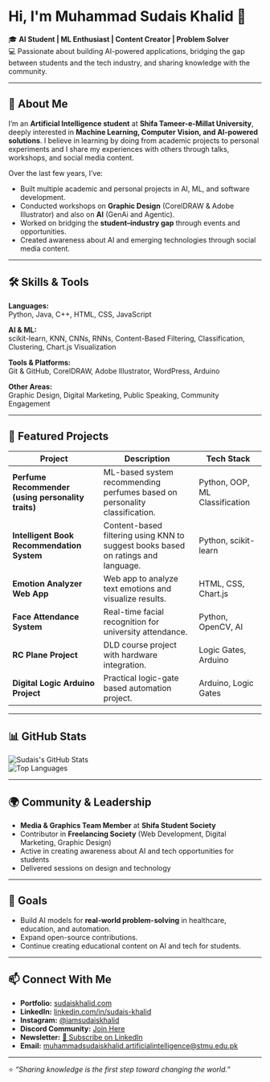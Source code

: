 # Hi, I'm Muhammad Sudais Khalid 👋

🎓 **AI Student | ML Enthusiast | Content Creator | Problem Solver**  
💻 Passionate about building AI-powered applications, bridging the gap between students and the tech industry, and sharing knowledge with the community.

---

## 🚀 About Me

I’m an **Artificial Intelligence student** at **Shifa Tameer-e-Millat University**, deeply interested in **Machine Learning, Computer Vision, and AI-powered solutions**. I believe in learning by doing from academic projects to personal experiments and I share my experiences with others through talks, workshops, and social media content.

Over the last few years, I’ve:

- Built multiple academic and personal projects in AI, ML, and software development.
- Conducted workshops on **Graphic Design** (CorelDRAW & Adobe Illustrator) and also on **AI** (GenAi and Agentic).
- Worked on bridging the **student–industry gap** through events and opportunities.
- Created awareness about AI and emerging technologies through social media content.

---

## 🛠 Skills & Tools

**Languages:**  
Python, Java, C++, HTML, CSS, JavaScript

**AI & ML:**  
scikit-learn, KNN, CNNs, RNNs, Content-Based Filtering, Classification, Clustering, Chart.js Visualization

**Tools & Platforms:**  
Git & GitHub, CorelDRAW, Adobe Illustrator, WordPress, Arduino

**Other Areas:**  
Graphic Design, Digital Marketing, Public Speaking, Community Engagement

---

## 📂 Featured Projects

| Project | Description | Tech Stack |
|---------|-------------|------------|
| **Perfume Recommender (using personality traits)** | ML-based system recommending perfumes based on personality classification. | Python, OOP, ML Classification |
| **Intelligent Book Recommendation System** | Content-based filtering using KNN to suggest books based on ratings and language. | Python, scikit-learn |
| **Emotion Analyzer Web App** | Web app to analyze text emotions and visualize results. | HTML, CSS, Chart.js |
| **Face Attendance System** | Real-time facial recognition for university attendance. | Python, OpenCV, AI |
| **RC Plane Project** | DLD course project with hardware integration. | Logic Gates, Arduino |
| **Digital Logic Arduino Project** | Practical logic-gate based automation project. | Arduino, Logic Gates |

---

## 📊 GitHub Stats

![Sudais's GitHub Stats](https://github-readme-stats.vercel.app/api?username=SudaisKhalid&show_icons=true&theme=tokyonight)  
![Top Languages](https://github-readme-stats.vercel.app/api/top-langs/?username=SudaisKhalid&layout=compact&theme=tokyonight)

---

## 🌍 Community & Leadership

- **Media & Graphics Team Member** at **Shifa Student Society**  
- Contributor in **Freelancing Society** (Web Development, Digital Marketing, Graphic Design)  
- Active in creating awareness about AI and tech opportunities for students  
- Delivered sessions on design and technology

---

## 🎯 Goals

- Build AI models for **real-world problem-solving** in healthcare, education, and automation.
- Expand open-source contributions.
- Continue creating educational content on AI and tech for students.

---

## 📫 Connect With Me

- **Portfolio:** [sudaiskhalid.com](http://sudaiskhalid.com)  
- **LinkedIn:** [linkedin.com/in/sudais-khalid](https://www.linkedin.com/in/sudais-khalid/)  
- **Instagram:** [@iamsudaiskhalid](https://instagram.com/iamsudaiskhalid)  
- **Discord Community:** [Join Here](https://discord.gg/5eD4BdAM8c)  
- **Newsletter:** [📩 Subscribe on LinkedIn](https://www.linkedin.com/build-relation/newsletter-follow?entityUrn=7358762645350424576)  
- **Email:** muhammadsudaiskhalid.artificialintelligence@stmu.edu.pk

---

⭐ _“Sharing knowledge is the first step toward changing the world.”_
